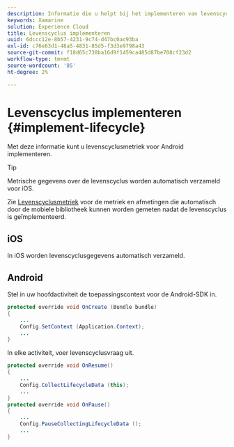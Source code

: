 ```yaml
---
description: Informatie die u helpt bij het implementeren van levenscyclusmetriek voor Android. Metrische gegevens over de levenscyclus worden automatisch verzameld voor iOS.
keywords: Xamarine
solution: Experience Cloud
title: Levenscyclus implementeren
uuid: 6dccc12e-8b57-4231-9c74-d47bc0ac93ba
exl-id: c76e63d1-48a5-4831-85d5-f3d3e9798a43
source-git-commit: f18d65c738ba16d9f1459ca485d87be708cf23d2
workflow-type: tm+mt
source-wordcount: '85'
ht-degree: 2%

---
```


# Levenscyclus implementeren {#implement-lifecycle}

Met deze informatie kunt u levenscyclusmetriek voor Android implementeren.

>[!TIP]
>
>Metrische gegevens over de levenscyclus worden automatisch verzameld voor iOS.

Zie [Levenscyclusmetriek](/help/ios/metrics.md) voor de metriek en afmetingen die automatisch door de mobiele bibliotheek kunnen worden gemeten nadat de levenscyclus is geïmplementeerd.

## iOS

In iOS worden levenscyclusgegevens automatisch verzameld.

## Android

Stel in uw hoofdactiviteit de toepassingscontext voor de Android-SDK in.

```java
protected override void OnCreate (Bundle bundle) 
{
    ... 
    Config.SetContext (Application.Context); 
    ... 
}
```

In elke activiteit, voer levenscyclusvraag uit.

```java
protected override void OnResume()
{
    ...
    Config.CollectLifecycleData (this);
    ...
}
protected override void OnPause() 
{
    ...
    Config.PauseCollectingLifecycleData ();
    ...
}
```
